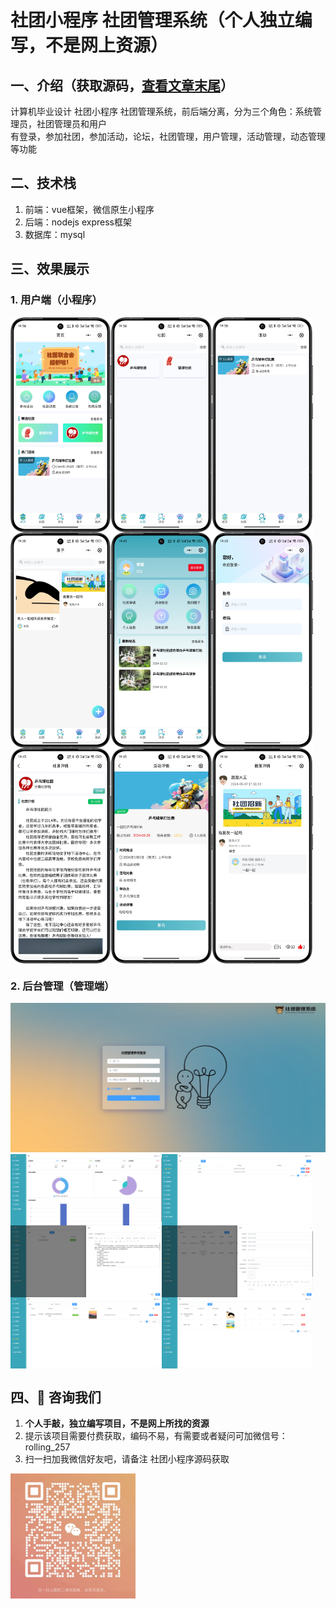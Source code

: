 # 社团小程序 社团管理系统（个人独立编写，不是网上资源）
## 一、介绍（获取源码，[查看文章末尾](#四-咨询我们)） 
计算机毕业设计 社团小程序 社团管理系统，前后端分离，分为三个角色：系统管理员，社团管理员和用户
<br>有登录，参加社团，参加活动，论坛，社团管理，用户管理，活动管理，动态管理等功能

## 二、技术栈
1. 前端：vue框架，微信原生小程序
2. 后端：nodejs express框架
3. 数据库：mysql

## 三、效果展示  
### 1. 用户端（小程序）
<div style="display:flex;">
<img src="./preview/1.png" style="width:32%">
<img src="./preview/2.png" style="width:32%">
<img src="./preview/3.png" style="width:32%;">
</div>
<div style="display:flex;">
<img src="./preview/4.png" style="width:32%">
<img src="./preview/5.png" style="width:32%">
<img src="./preview/6.png" style="width:32%;">
</div>
<div style="display:flex;">
<img src="./preview/7.png" style="width:32%">
<img src="./preview/8.png" style="width:32%">
<img src="./preview/9.png" style="width:32%;">
</div>

### 2. 后台管理（管理端）
<img src="./preview/21.png">
<div style="display:flex;">
<img src="./preview/22.png" style="width:48%">
<img src="./preview/23.png" style="width:48%">
</div>
<div style="display:flex;">
<img src="./preview/24.png" style="width:48%">
<img src="./preview/25.png" style="width:48%">
</div>
<div style="display:flex;">
<img src="./preview/26.png" style="width:48%">
<img src="./preview/27.png" style="width:48%">
</div>

## 四、🚀 咨询我们
1. **个人手敲，独立编写项目，不是网上所找的资源**
2. 提示该项目需要付费获取，编码不易，有需要或者疑问可加微信号：rolling_257
3. 扫一扫加我微信好友吧，请备注 社团小程序源码获取
<img src="./preview/wx.jpg" style="width: 200px;">





